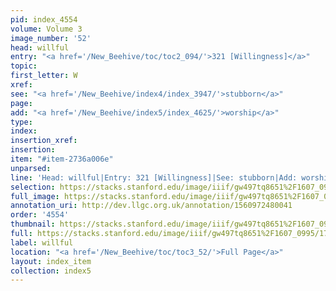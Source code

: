 ```yaml
---
pid: index_4554
volume: Volume 3
image_number: '52'
head: willful
entry: "<a href='/New_Beehive/toc/toc2_094/'>321 [Willingness]</a>"
topic: 
first_letter: W
xref: 
see: "<a href='/New_Beehive/index4/index_3947/'>stubborn</a>"
page: 
add: "<a href='/New_Beehive/index5/index_4625/'>worship</a>"
type: 
index: 
insertion_xref: 
insertion: 
item: "#item-2736a006e"
unparsed: 
line: 'Head: willful|Entry: 321 [Willingness]|See: stubborn|Add: worship|#item-2736a006e'
selection: https://stacks.stanford.edu/image/iiif/gw497tq8651%2F1607_0995/1766,2731,732,207/full/0/default.jpg
full_image: https://stacks.stanford.edu/image/iiif/gw497tq8651%2F1607_0995/full/full/0/default.jpg
annotation_uri: http://dev.llgc.org.uk/annotation/1560972480041
order: '4554'
thumbnail: https://stacks.stanford.edu/image/iiif/gw497tq8651%2F1607_0995/1766,2731,732,207/150,/0/default.jpg
full: https://stacks.stanford.edu/image/iiif/gw497tq8651%2F1607_0995/1766,2731,732,207/full/0/default.jpg
label: willful
location: "<a href='/New_Beehive/toc/toc3_52/'>Full Page</a>"
layout: index_item
collection: index5
---
```

